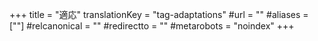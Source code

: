 +++
title = "適応"
translationKey = "tag-adaptations"
#url = ""
#aliases = [""]
#relcanonical = ""
#redirectto = ""
#metarobots = "noindex"
+++
